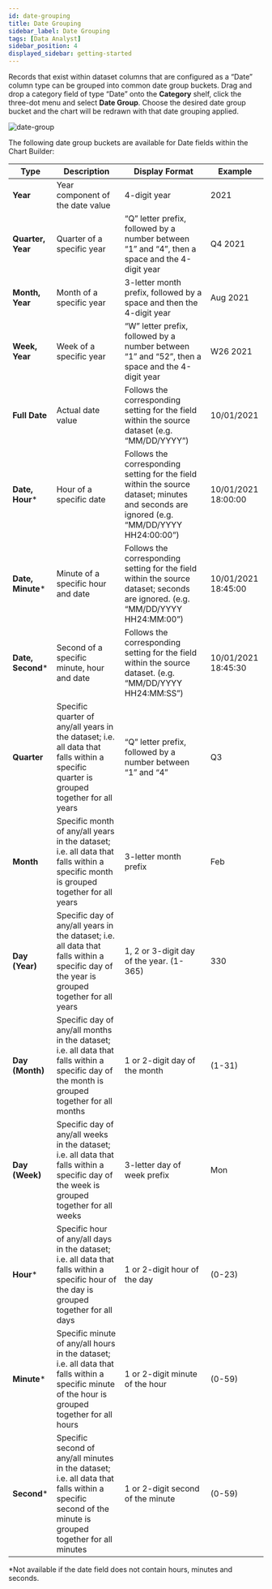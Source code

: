 ```yaml
---
id: date-grouping
title: Date Grouping
sidebar_label: Date Grouping
tags: [Data Analyst]
sidebar_position: 4
displayed_sidebar: getting-started
---
```


<div style={{textAlign: "justify"}}>

Records that exist within dataset columns that are configured as a “Date” column type can be grouped into common date group buckets. Drag and drop a category field of type “Date” onto the **Category** shelf, click the three-dot menu and select **Date Group**. Choose the desired date group bucket and the chart will be redrawn with that date grouping applied.

![date-group](https://s3.amazonaws.com/cdn.qrvey.com/documentation_assets/ui-docs/chart-builder/date-group/date-group.png#thumbnail-40)


The following date group buckets are available for Date fields within the Chart Builder:

| **Type** | **Description** | **Display Format** | **Example** |
| --- | --- | --- | --- |
|**Year**|Year component of the date value|4-digit year|2021|
|**Quarter, Year**|Quarter of a specific year|“Q” letter prefix, followed by a number between “1” and “4”, then a space and the 4-digit year|Q4 2021|
|**Month, Year**|Month of a specific year|3-letter month prefix, followed by a space and then the 4-digit year|Aug 2021|
|**Week, Year**|Week of a specific year|“W” letter prefix, followed by a number between “1” and “52”, then a space and the 4-digit year|W26 2021|
|**Full Date**|Actual date value|Follows the corresponding setting for the field within the source dataset (e.g. “MM/DD/YYYY”)|10/01/2021|
|**Date, Hour***|Hour of a specific date|Follows the corresponding setting for the field within the source dataset; minutes and seconds are ignored (e.g. “MM/DD/YYYY HH24:00:00”)|10/01/2021 18:00:00|
|**Date, Minute***|Minute of a specific hour and date|Follows the corresponding setting for the field within the source dataset; seconds are ignored. (e.g. “MM/DD/YYYY HH24:MM:00”)|10/01/2021 18:45:00|
|**Date, Second***|Second of a specific minute, hour and date|Follows the corresponding setting for the field within the source dataset. (e.g. “MM/DD/YYYY HH24:MM:SS”)|10/01/2021 18:45:30|
|**Quarter**|Specific quarter of any/all years in the dataset; i.e. all data that falls within a specific quarter is grouped together for all years|“Q” letter prefix, followed by a number between “1” and “4”|Q3|
|**Month**|Specific month of any/all years in the dataset; i.e. all data that falls within a specific month is grouped together for all years|3-letter month prefix|Feb|
|**Day (Year)**|Specific day of any/all years in the dataset; i.e. all data that falls within a specific day of the year is grouped together for all years|1, 2 or 3-digit day of the year. (1-365)|330|
|**Day (Month)**|Specific day of any/all months in the dataset; i.e. all data that falls within a specific day of the month is grouped together for all months|1 or 2-digit day of the month|(1-31)|15|
|**Day (Week)**|Specific day of any/all weeks in the dataset; i.e. all data that falls within a specific day of the week is grouped together for all weeks|3-letter day of week prefix|Mon|
|**Hour***|Specific hour of any/all days in the dataset; i.e. all data that falls within a specific hour of the day is grouped together for all days|1 or 2-digit hour of the day|(0-23)|12|
|**Minute***|Specific minute of any/all hours in the dataset; i.e. all data that falls within a specific minute of the hour is grouped together for all hours|1 or 2-digit minute of the hour|(0-59)|45|
|**Second***|Specific second of any/all minutes in the dataset; i.e. all data that falls within a specific second of the minute is grouped together for all minutes|1 or 2-digit second of the minute| (0-59)|25|


*Not available if the date field does not contain hours, minutes and seconds.



</div>